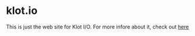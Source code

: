 # klot.io

This is just the web site for Klot I/O. For more infore about it, check out [here](https://github.com/klot-io/pi-setup)